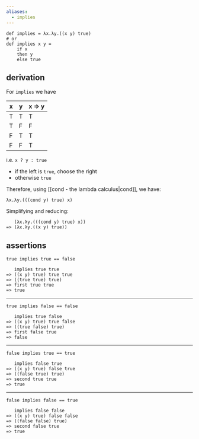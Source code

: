```yaml
---
aliases:
  - implies
---
```


```
def implies = λx.λy.((x y) true)
# or
def implies x y = 
	if x 
	then y 
	else true
```

## derivation

For `implies` we have

|x|y|x => y|
|---|---|---|
|T|T|T|
|T|F|F|
|F|T|T|
|F|F|T|

i.e. `x ? y : true`

- if the left is `true`, choose the right
- otherwise `true`

Therefore, using [[cond - the lambda calculus|cond]], we have:

```
λx.λy.(((cond y) true) x)
```

Simplifying and reducing:

```
   (λx.λy.(((cond y) true) x))
=> (λx.λy.((x y) true))
```

## assertions

`true implies true == false`

```
   implies true true
=> ((x y) true) true true
=> ((true true) true)
=> first true true
=> true
```

---
`true implies false == false`

```
   implies true false
=> ((x y) true) true false
=> ((true false) true)
=> first false true
=> false
```

---
`false implies true == true`

```
   implies false true
=> ((x y) true) false true
=> ((false true) true)
=> second true true
=> true
```

---
`false implies false == true`

```
   implies false false
=> ((x y) true) false false
=> ((false false) true)
=> second false true
=> true
```

